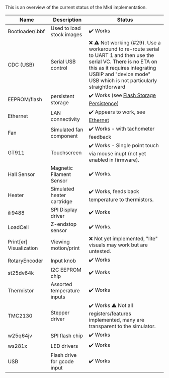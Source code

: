 
This is an overview of the current status of the Mk4 implementation.

Name|Description|Status 
----|-----------|------
Bootloader/.bbf| Used to load stock images | ✔️ Works
CDC (USB) | Serial USB control | ❌ ⚠ Not working (#29). Use a workaround to re-route serial to UART 1 and then use the serial VC. There is no ETA on this as it requires integrating USBIP and "device mode" USB which is not particularly straightforward 
EEPROM/flash | persistent storage|  ✔️ Works (see [Flash Storage Persistence](https://github.com/vintagepc/MINI404/wiki/Flash-Storage-Persistence))
Ethernet | LAN connectivity | ✔️ Appears to work, see [Ethernet](https://github.com/vintagepc/MINI404/wiki/Ethernet)
Fan| Simulated fan component |✔️ Works - with tachometer feedback
GT911| Touchscreen | ✔️ Works - Single point touch via mouse inupt (not yet enabled in firmware).
Hall Sensor| Magnetic Filament Sensor | ✔️ Works.
Heater| Simulated heater cartridge | ✔️ Works, feeds back temperature to thermistors.
ili9488 | SPI Display driver | ✔️ Works 
LoadCell| Z-endstop sensor |  ✔️ Works.
Print[er] Visualization |Viewing motion/print| ❌ Not yet implemented, "lite" visuals may work but are untested.
RotaryEncoder| Input knob | ✔️ Works
st25dv64k| I2C EEPROM chip | ✔️ Works 
Thermistor| Assorted temperature inputs | ✔️ Works 
TMC2130| Stepper driver | ✔️ Works ⚠ Not all registers/features implemented, many are transparent to the simulator.
w25q64jv| SPI flash chip | ✔️ Works 
ws281x| LED drivers | ✔️ Works
USB | Flash drive for gcode input | ✔️ Works 
